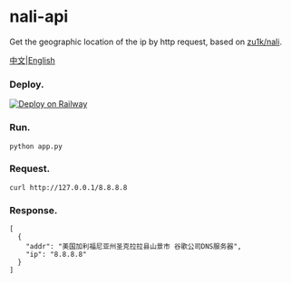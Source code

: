# nali-api
Get the geographic location of the ip by http request, based on [zu1k/nali](https://github.com/zu1k/nali.git).

[中文](README_zh.md)|[English](README.md)

### Deploy.
[![Deploy on Railway](https://railway.app/button.svg)](https://railway.app/template/rQNQTh?referralCode=TF5qcU)

### Run.
```shell
python app.py
```

### Request.
```shell
curl http://127.0.0.1/8.8.8.8
```

### Response.
```shell
[
  {
    "addr": "美国加利福尼亚州圣克拉拉县山景市 谷歌公司DNS服务器",
    "ip": "8.8.8.8"
  }
]
```